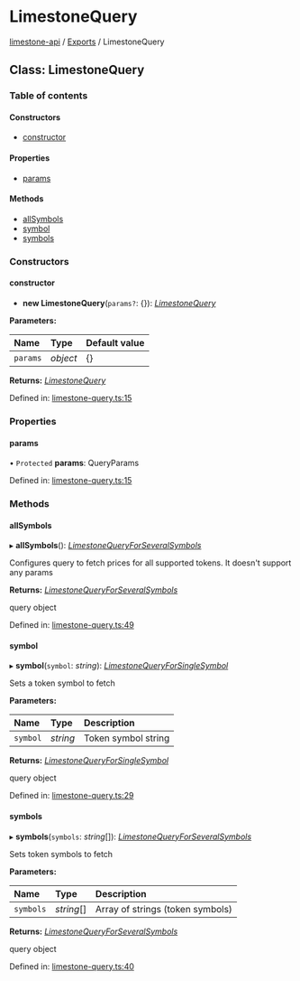 # LimestoneQuery

[limestone-api](https://github.com/limestone-finance/limestone-docs/tree/1c10aa6c007b11023008acedb55dcd94affec715/fluent-interface/README.md) / [Exports](https://github.com/limestone-finance/limestone-docs/tree/1c10aa6c007b11023008acedb55dcd94affec715/fluent-interface/modules.md) / LimestoneQuery

## Class: LimestoneQuery

### Table of contents

#### Constructors

* [constructor](limestonequery.md#constructor)

#### Properties

* [params](limestonequery.md#params)

#### Methods

* [allSymbols](limestonequery.md#allsymbols)
* [symbol](limestonequery.md#symbol)
* [symbols](limestonequery.md#symbols)

### Constructors

#### constructor

+ **new LimestoneQuery**\(`params?`: {}\): [_LimestoneQuery_](limestonequery.md)

**Parameters:**

| Name | Type | Default value |
| :--- | :--- | :--- |
| `params` | _object_ | {} |

**Returns:** [_LimestoneQuery_](limestonequery.md)

Defined in: [limestone-query.ts:15](https://github.com/limestone-finance/limestone-api/blob/3d4422c/src/limestone-query.ts#L15)

### Properties

#### params

• `Protected` **params**: QueryParams

Defined in: [limestone-query.ts:15](https://github.com/limestone-finance/limestone-api/blob/3d4422c/src/limestone-query.ts#L15)

### Methods

#### allSymbols

▸ **allSymbols**\(\): [_LimestoneQueryForSeveralSymbols_](limestonequeryforseveralsymbols.md)

Configures query to fetch prices for all supported tokens. It doesn't support any params

**Returns:** [_LimestoneQueryForSeveralSymbols_](limestonequeryforseveralsymbols.md)

query object

Defined in: [limestone-query.ts:49](https://github.com/limestone-finance/limestone-api/blob/3d4422c/src/limestone-query.ts#L49)

#### symbol

▸ **symbol**\(`symbol`: _string_\): [_LimestoneQueryForSingleSymbol_](limestonequeryforsinglesymbol.md)

Sets a token symbol to fetch

**Parameters:**

| Name | Type | Description |
| :--- | :--- | :--- |
| `symbol` | _string_ | Token symbol string |

**Returns:** [_LimestoneQueryForSingleSymbol_](limestonequeryforsinglesymbol.md)

query object

Defined in: [limestone-query.ts:29](https://github.com/limestone-finance/limestone-api/blob/3d4422c/src/limestone-query.ts#L29)

#### symbols

▸ **symbols**\(`symbols`: _string_\[\]\): [_LimestoneQueryForSeveralSymbols_](limestonequeryforseveralsymbols.md)

Sets token symbols to fetch

**Parameters:**

| Name | Type | Description |
| :--- | :--- | :--- |
| `symbols` | _string_\[\] | Array of strings \(token symbols\) |

**Returns:** [_LimestoneQueryForSeveralSymbols_](limestonequeryforseveralsymbols.md)

query object

Defined in: [limestone-query.ts:40](https://github.com/limestone-finance/limestone-api/blob/3d4422c/src/limestone-query.ts#L40)

